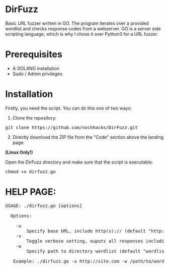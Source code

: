# DirFuzz
Basic URL fuzzer written in GO.
The program iterates over a provided wordlist and checks response codes from a webserver.
GO is a server side scripting language, which is why I chose it over Python3 for a URL fuzzer.

# Prerequisites
* A GOLANG installation
* Sudo / Admin privileges

# Installation
Firstly, you need the script. You can do this one of two ways:

1) Clone the repository:

<pre>git clone https://github.com/nochhacks/DirFuzz.git</pre>

2) Directly download the ZIP file from the "Code" section above the landing page.


<b>(Linux Only!)</b>

Open the DirFuzz directory and make sure that the script is executable:
<pre>chmod +x dirfuzz.go</pre>

# HELP PAGE:

<pre>USAGE: ./dirfuzz.go [options]
  
  Options:
  
    -u
        Specify base URL, include http(s):// (default "http://X.X.X.X/")
    -v    
        Toggle verbose setting, ouputs all responses including non 200(OK)
    -w
        Specify path to directory wordlist (default "wordlist.txt")

   Example: ./dirfuzz.go -u http://site.com -w /path/to/wordlist.txt -v
</pre>
